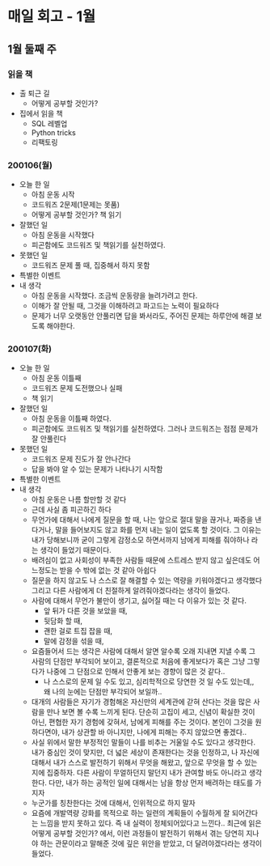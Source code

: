 # 매일 회고 - 1월



## 1월 둘째 주

### 읽을 책

* 출 퇴근 길
  * 어떻게 공부할 것인가?
* 집에서 읽을 책
  * SQL 레벨업
  * Python tricks
  * 리팩토링



### 200106(월)

* 오늘 한 일
  * 아침 운동 시작
  * 코드워즈 2문제(1문제는 못품)
  * 어떻게 공부할 것인가? 책 읽기
* 잘했던 일
  * 아침 운동을 시작했다
  * 피곤함에도 코드워즈 및 책읽기를 실천하였다.
* 못했던 일
  * 코드워즈 문제 풀 때, 집중해서 하지 못함
* 특별한 이벤트
* 내 생각
  * 아침 운동을 시작했다. 조금씩 운동량을 늘려가려고 한다.
  * 이해가 잘 안될 때, 그것을 이해하려고 파고드는 노력이 필요하다
  * 문제가 너무 오랫동안 안풀리면 답을 봐서라도, 주어진 문제는 하루안에 해결 보도록 해야한다.



### 200107(화)

* 오늘 한 일
  * 아침 운동 이틀째
  * 코드워즈 문제 도전했으나 실패
  * 책 읽기
* 잘했던 일
  * 아침 운동을 이틀째 하였다.
  * 피곤함에도 코드워즈 및 책읽기를 실천하였다. 그러나 코드워즈는 점점 문제가 잘 안풀린다
* 못했던 일
  * 코드워즈 문제 진도가 잘 안나간다
  * 답을 봐야 알 수 있는 문제가 나타나기 시작함
* 특별한 이벤트
* 내 생각
  * 아침 운동은 나름 할만할 것 같다
  * 근데 사실 좀 피곤하긴 하다
  * 무언가에 대해서 나에게 질문을 할 때, 나는 앞으로 절대 말을 끊거나, 짜증을 낸다거나, 말을 들어보지도 않고 화를 먼저 내는 일이 없도록 할 것이다. 그 이유는 내가 당해보니까 굳이 그렇게 감정소모 하면서까지 남에게 피해를 줘야하나 라는 생각이 들었기 때문이다.
  * 배려심이 없고 사회성이 부족한 사람들 때문에 스트레스 받지 않고 싶은데도 어느정도는 받을 수 밖에 없는 것 같아 아쉽다
  * 질문을 하지 않고도 나 스스로 잘 해결할 수 있는 역량을 키워야겠다고 생각했다 그리고 다른 사람에게 더 친절하게 알려줘야겠다라는 생각이 들었다.
  * 사람에 대해서 무언가 불만이 생기고, 싫어질 때는 다 이유가 있는 것 같다.
    * 앞 뒤가 다른 것을 보았을 때,
    * 뒷담화 할 때,
    * 괜한 걸로 트집 잡을 때,
    * 말에 감정을 섞을 때,
  * 요즘들어서 드는 생각은 사람에 대해서 알면 알수록 오래 지내면 지낼 수록 그 사람의 단점만 부각되어 보이고, 결론적으로 처음에 좋게보다가 혹은 그냥 그렇다가 나중에 그 단점으로 인해서 안좋게 보는 경향이 많은 것 같다..
    * 나 스스로의 문제 일 수도 있고, 심리학적으로 당연한 것 일 수도 있는데,, 왜 나의 눈에는 단점만 부각되어 보일까..
  * 대개의 사람들은 자기가 경험해온 자신만의 세계관에 갇혀 산다는 것을 많은 사람을 만나 보면 볼 수록 느끼게 된다. 단순히 고집이 세고, 신념이 확실한 것이 아닌, 편협한 자기 경험에 갖혀서, 남에게 피해를 주는 것이다. 본인이 그것을 원하다면야, 내가 상관할 바 아니지만, 나에게 피해는 주지 않았으면 좋겠다..
  * 사실 위에서 말한 부정적인 말들이 나를 비추는 거울일 수도 있다고 생각한다. 내가 중심인 것이 맞지만, 더 넓은 세상이 존재한다는 것을 인정하고, 나 자신에 대해서 내가 스스로 발전하기 위해서 무엇을 해왔고, 앞으로 무엇을 할 수 있는지에 집중하자. 다른 사람이 무얼하던지 말던지 내가 관여할 바도 아니라고 생각한다. 다만, 내가 하는 공적인 일에 대해서는 남을 항상 먼저 배려하는 태도를 가지자
  * 누군가를 칭찬한다는 것에 대해서, 인위적으로 하지 말자
  * 요즘에 개발역량 강화를 목적으로 하는 일련의 계획들이 수월하게 잘 되어간다는 느낌을 받지 못하고 있다. 즉 내 실력이 정체되어있다고 느낀다.. 최근에 읽은 어떻게 공부할 것인가? 에서, 이런 과정들이 발전하기 위해서 겪는 당연히 지나야 하는 관문이라고 말해준 것에 깊은 위안을 받았고, 더 달려야겠다라는 생각이 들었다.